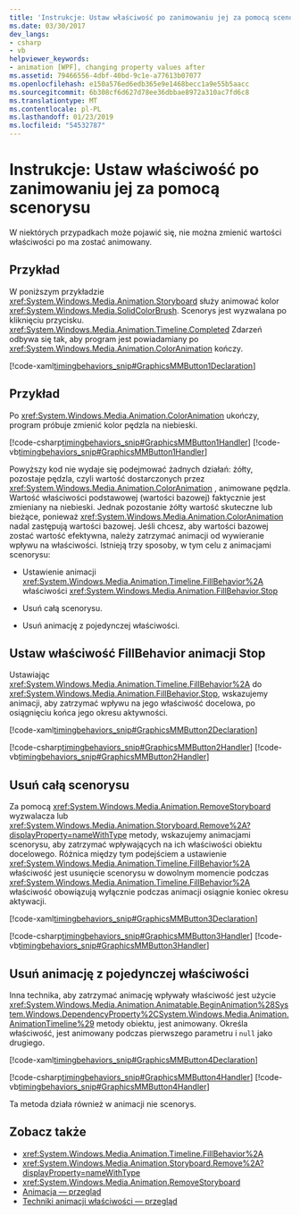 ```yaml
---
title: 'Instrukcje: Ustaw właściwość po zanimowaniu jej za pomocą scenorysu'
ms.date: 03/30/2017
dev_langs:
- csharp
- vb
helpviewer_keywords:
- animation [WPF], changing property values after
ms.assetid: 79466556-4dbf-40bd-9c1e-a77613b07077
ms.openlocfilehash: e150a576ed6edb365e9e1468becc1a9e55b5aacc
ms.sourcegitcommit: 6b308cf6d627d78ee36dbbae8972a310ac7fd6c8
ms.translationtype: MT
ms.contentlocale: pl-PL
ms.lasthandoff: 01/23/2019
ms.locfileid: "54532787"
---
```

# <a name="how-to-set-a-property-after-animating-it-with-a-storyboard"></a>Instrukcje: Ustaw właściwość po zanimowaniu jej za pomocą scenorysu
W niektórych przypadkach może pojawić się, nie można zmienić wartości właściwości po ma zostać animowany.  
  
## <a name="example"></a>Przykład  
 W poniższym przykładzie <xref:System.Windows.Media.Animation.Storyboard> służy animować kolor <xref:System.Windows.Media.SolidColorBrush>. Scenorys jest wyzwalana po kliknięciu przycisku. <xref:System.Windows.Media.Animation.Timeline.Completed> Zdarzeń odbywa się tak, aby program jest powiadamiany po <xref:System.Windows.Media.Animation.ColorAnimation> kończy.  
  
 [!code-xaml[timingbehaviors_snip#GraphicsMMButton1Declaration](../../../../samples/snippets/csharp/VS_Snippets_Wpf/timingbehaviors_snip/CSharp/AnimateThenSetPropertyExample.xaml#graphicsmmbutton1declaration)]  
  
## <a name="example"></a>Przykład  
 Po <xref:System.Windows.Media.Animation.ColorAnimation> ukończy, program próbuje zmienić kolor pędzla na niebieski.  
  
 [!code-csharp[timingbehaviors_snip#GraphicsMMButton1Handler](../../../../samples/snippets/csharp/VS_Snippets_Wpf/timingbehaviors_snip/CSharp/AnimateThenSetPropertyExample.xaml.cs#graphicsmmbutton1handler)]
 [!code-vb[timingbehaviors_snip#GraphicsMMButton1Handler](../../../../samples/snippets/visualbasic/VS_Snippets_Wpf/timingbehaviors_snip/visualbasic/animatethensetpropertyexample.xaml.vb#graphicsmmbutton1handler)]  
  
 Powyższy kod nie wydaje się podejmować żadnych działań: żółty, pozostaje pędzla, czyli wartość dostarczonych przez <xref:System.Windows.Media.Animation.ColorAnimation> , animowane pędzla. Wartość właściwości podstawowej (wartości bazowej) faktycznie jest zmieniany na niebieski. Jednak pozostanie żółty wartość skuteczne lub bieżące, ponieważ <xref:System.Windows.Media.Animation.ColorAnimation> nadal zastępują wartości bazowej. Jeśli chcesz, aby wartości bazowej zostać wartość efektywna, należy zatrzymać animacji od wywieranie wpływu na właściwości. Istnieją trzy sposoby, w tym celu z animacjami scenorysu:  
  
-   Ustawienie animacji <xref:System.Windows.Media.Animation.Timeline.FillBehavior%2A> właściwości <xref:System.Windows.Media.Animation.FillBehavior.Stop>  
  
-   Usuń całą scenorysu.  
  
-   Usuń animację z pojedynczej właściwości.  
  
## <a name="set-the-animations-fillbehavior-property-to-stop"></a>Ustaw właściwość FillBehavior animacji Stop  
 Ustawiając <xref:System.Windows.Media.Animation.Timeline.FillBehavior%2A> do <xref:System.Windows.Media.Animation.FillBehavior.Stop>, wskazujemy animacji, aby zatrzymać wpływu na jego właściwość docelowa, po osiągnięciu końca jego okresu aktywności.  
  
 [!code-xaml[timingbehaviors_snip#GraphicsMMButton2Declaration](../../../../samples/snippets/csharp/VS_Snippets_Wpf/timingbehaviors_snip/CSharp/AnimateThenSetPropertyExample.xaml#graphicsmmbutton2declaration)]  
  
 [!code-csharp[timingbehaviors_snip#GraphicsMMButton2Handler](../../../../samples/snippets/csharp/VS_Snippets_Wpf/timingbehaviors_snip/CSharp/AnimateThenSetPropertyExample.xaml.cs#graphicsmmbutton2handler)]
 [!code-vb[timingbehaviors_snip#GraphicsMMButton2Handler](../../../../samples/snippets/visualbasic/VS_Snippets_Wpf/timingbehaviors_snip/visualbasic/animatethensetpropertyexample.xaml.vb#graphicsmmbutton2handler)]  
  
## <a name="remove-the-entire-storyboard"></a>Usuń całą scenorysu  
 Za pomocą <xref:System.Windows.Media.Animation.RemoveStoryboard> wyzwalacza lub <xref:System.Windows.Media.Animation.Storyboard.Remove%2A?displayProperty=nameWithType> metody, wskazujemy animacjami scenorysu, aby zatrzymać wpływających na ich właściwości obiektu docelowego. Różnica między tym podejściem a ustawienie <xref:System.Windows.Media.Animation.Timeline.FillBehavior%2A> właściwość jest usunięcie scenorysu w dowolnym momencie podczas <xref:System.Windows.Media.Animation.Timeline.FillBehavior%2A> właściwość obowiązują wyłącznie podczas animacji osiągnie koniec okresu aktywacji.  
  
 [!code-xaml[timingbehaviors_snip#GraphicsMMButton3Declaration](../../../../samples/snippets/csharp/VS_Snippets_Wpf/timingbehaviors_snip/CSharp/AnimateThenSetPropertyExample.xaml#graphicsmmbutton3declaration)]  
  
 [!code-csharp[timingbehaviors_snip#GraphicsMMButton3Handler](../../../../samples/snippets/csharp/VS_Snippets_Wpf/timingbehaviors_snip/CSharp/AnimateThenSetPropertyExample.xaml.cs#graphicsmmbutton3handler)]
 [!code-vb[timingbehaviors_snip#GraphicsMMButton3Handler](../../../../samples/snippets/visualbasic/VS_Snippets_Wpf/timingbehaviors_snip/visualbasic/animatethensetpropertyexample.xaml.vb#graphicsmmbutton3handler)]  
  
## <a name="remove-an-animation-from-an-individual-property"></a>Usuń animację z pojedynczej właściwości  
 Inna technika, aby zatrzymać animację wpływały właściwość jest użycie <xref:System.Windows.Media.Animation.Animatable.BeginAnimation%28System.Windows.DependencyProperty%2CSystem.Windows.Media.Animation.AnimationTimeline%29> metody obiektu, jest animowany. Określa właściwość, jest animowany podczas pierwszego parametru i `null` jako drugiego.  
  
 [!code-xaml[timingbehaviors_snip#GraphicsMMButton4Declaration](../../../../samples/snippets/csharp/VS_Snippets_Wpf/timingbehaviors_snip/CSharp/AnimateThenSetPropertyExample.xaml#graphicsmmbutton4declaration)]  
  
 [!code-csharp[timingbehaviors_snip#GraphicsMMButton4Handler](../../../../samples/snippets/csharp/VS_Snippets_Wpf/timingbehaviors_snip/CSharp/AnimateThenSetPropertyExample.xaml.cs#graphicsmmbutton4handler)]
 [!code-vb[timingbehaviors_snip#GraphicsMMButton4Handler](../../../../samples/snippets/visualbasic/VS_Snippets_Wpf/timingbehaviors_snip/visualbasic/animatethensetpropertyexample.xaml.vb#graphicsmmbutton4handler)]  
  
 Ta metoda działa również w animacji nie scenorys.  
  
## <a name="see-also"></a>Zobacz także
- <xref:System.Windows.Media.Animation.Timeline.FillBehavior%2A>
- <xref:System.Windows.Media.Animation.Storyboard.Remove%2A?displayProperty=nameWithType>
- <xref:System.Windows.Media.Animation.RemoveStoryboard>
- [Animacja — przegląd](../../../../docs/framework/wpf/graphics-multimedia/animation-overview.md)
- [Techniki animacji właściwości — przegląd](../../../../docs/framework/wpf/graphics-multimedia/property-animation-techniques-overview.md)
